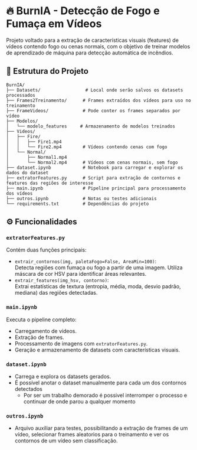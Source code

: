# 🔥 BurnIA - Detecção de Fogo e Fumaça em Vídeos

Projeto voltado para a extração de características visuais (features) de vídeos contendo fogo ou cenas normais, com o objetivo de treinar modelos de aprendizado de máquina para detecção automática de incêndios.

## 📁 Estrutura do Projeto

```
BurnIA/
├── Datasets/                 # Local onde serão salvos os datasets processados
├── Frames2Treinamento/      # Frames extraídos dos vídeos para uso no treinamento
├── FrameVideos/             # Pode conter os frames separados por vídeo
├── Modelos/
│   └── modelo_features     # Armazenamento de modelos treinados
├── Videos/
│   ├── Fire/
│   │   ├── Fire1.mp4
│   │   └── Fire2.mp4        # Vídeos contendo cenas com fogo
│   └── Normal/
│       ├── Normal1.mp4
│       └── Normal2.mp4      # Vídeos com cenas normais, sem fogo
├── dataset.ipynb            # Notebook para carregar e explorar os dados do dataset
├── extratorFeatures.py      # Script para extração de contornos e features das regiões de interesse
├── main.ipynb               # Pipeline principal para processamento dos vídeos
├── outros.ipynb             # Notas ou testes adicionais
└── requirements.txt         # Dependências do projeto
```

## ⚙️ Funcionalidades

### `extratorFeatures.py`
Contém duas funções principais:
- `extrair_contornos(img, paletaFogo=False, AreaMin=100)`:  
  Detecta regiões com fumaça ou fogo a partir de uma imagem. Utiliza máscara de cor HSV para identificar áreas relevantes.
- `extrair_features(img_hsv, contorno)`:  
  Extrai estatísticas de textura (entropia, média, moda, desvio padrão, mediana) das regiões detectadas.

### `main.ipynb`
Executa o pipeline completo:
- Carregamento de vídeos.
- Extração de frames.
- Processamento de imagens com `extratorFeatures.py`.
- Geração e armazenamento de datasets com características visuais.

### `dataset.ipynb`
- Carrega e explora os datasets gerados.
- É possível anotar o dataset manualmente para cada um dos contornos detectados
  - Por ser um trabalho demorado é possivel interromper o processo e continuar de onde parou a qualquer momento

### `outros.ipynb`
- Arquivo auxiliar para testes, possibilitando a extração de frames de um vídeo, selecionar frames aleatorios para o treinamento e ver os contornos de um vídeo sem classificação.
